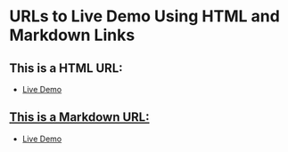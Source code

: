 # URLs to Live Demo Using HTML and Markdown Links

## This is a HTML URL:
- <a href=https://fadyos.github.io/ILAC_-_Web-Programing_-_CSS/>Live Demo

## This is a Markdown URL:
- [Live Demo](https://fadyos.github.io/ILAC_-_Web-Programing_-_CSS/)
